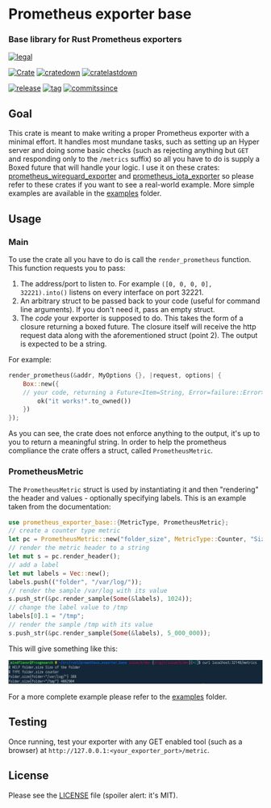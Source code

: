 # Prometheus exporter base

### Base library for Rust Prometheus exporters

[![legal](https://img.shields.io/github/license/mindflavor/prometheus_exporter_base.svg)](LICENSE)

[![Crate](https://img.shields.io/crates/v/prometheus_exporter_base.svg)](https://crates.io/crates/prometheus_exporter_base) [![cratedown](https://img.shields.io/crates/d/prometheus_exporter_base.svg)](https://crates.io/crates/prometheus_exporter_base) [![cratelastdown](https://img.shields.io/crates/dv/prometheus_exporter_base.svg)](https://crates.io/crates/prometheus_exporter_base)

[![release](https://img.shields.io/github/release/MindFlavor/prometheus_exporter_base.svg)](https://github.com/MindFlavor/prometheus_exporter_base/tree/0.4.0)
[![tag](https://img.shields.io/github/tag/mindflavor/prometheus_exporter_base.svg)](https://github.com/MindFlavor/prometheus_exporter_base/tree/0.4.0)
[![commitssince](https://img.shields.io/github/commits-since/mindflavor/prometheus_exporter_base/0.4.0.svg)](https://img.shields.io/github/commits-since/mindflavor/prometheus_exporter_base/0.4.0.svg)

## Goal

This crate is meant to make writing a proper Prometheus exporter with a minimal effort. It handles most mundane tasks, such as setting up an Hyper server and doing some basic checks (such as rejecting anything but `GET` and responding only to the `/metrics` suffix) so all you have to do is supply a Boxed future that will handle your logic. I use it on these crates: [prometheus_wireguard_exporter](https://github.com/MindFlavor/prometheus_wireguard_exporter) and [prometheus_iota_exporter](https://github.com/MindFlavor/prometheus_iota_exporter) so please refer to these crates if you want to see a real-world example. More simple examples are available in the [examples](https://github.com/MindFlavor/prometheus_exporter_base/tree/master/examples) folder.

## Usage 

### Main

To use the crate all you have to do is call the `render_prometheus` function. This function requests you to pass: 

1. The address/port to listen to. For example `([0, 0, 0, 0], 32221).into()` listens on every interface on port 32221.
2. An arbitrary struct to be passed back to your code (useful for command line arguments). If you don't need it, pass an empty struct.
3. The *code* your exporter is supposed to do. This takes the form of a closure returning a boxed future. The closure itself will receive the http request data along with the aforementioned struct (point 2). The output is expected to be a string.

For example: 

```rust
render_prometheus(&addr, MyOptions {}, |request, options| {
    Box::new({
	// your code, returning a Future<Item=String, Error=failure::Error>
        ok("it works!".to_owned())
    })
});
```

As you can see, the crate does not enforce anything to the output, it's up to you to return a meaningful string. In order to help the prometheus compliance the crate offers a struct, called `PrometheusMetric`.

### PrometheusMetric

The `PrometheusMetric` struct is used by instantiating it and then "rendering" the header and values - optionally specifying labels. This is an example taken from the documentation: 

```rust
use prometheus_exporter_base::{MetricType, PrometheusMetric};
// create a counter type metric
let pc = PrometheusMetric::new("folder_size", MetricType::Counter, "Size of the folder");
// render the metric header to a string
let mut s = pc.render_header();
// add a label
let mut labels = Vec::new();
labels.push(("folder", "/var/log/"));
// render the sample /var/log with its value
s.push_str(&pc.render_sample(Some(&labels), 1024));
// change the label value to /tmp 
labels[0].1 = "/tmp";
// render the sample /tmp with its value
s.push_str(&pc.render_sample(Some(&labels), 5_000_000));
```

This will give something like this: 

![](extra/001.png)

For a more complete example please refer to the [examples](https://github.com/MindFlavor/prometheus_exporter_base/tree/master/examples) folder.

## Testing

Once running, test your exporter with any GET enabled tool (such as a browser) at `http://127.0.0.1:<your_exporter_port>/metric`.

## License 

Please see the [LICENSE](https://github.com/MindFlavor/prometheus_exporter_base/blob/master/LICENSE) file (spoiler alert: it's MIT).
